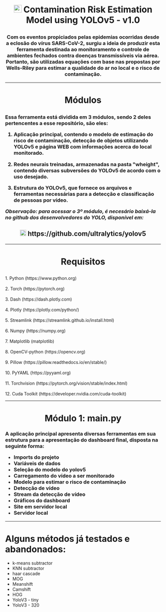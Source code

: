 
# <p align="center"><img src="https://cdn.jsdelivr.net/gh/devicons/devicon/icons/python/python-original.svg" width="25" height="25"/> Contamination Risk Estimation Model using YOLOv5 - v1.0 </p>
<h3 align="center">Com os eventos propiciados pelas epidemias ocorridas desde a eclosão do vírus SARS-CoV-2, surgiu a ideia de produzir esta ferramenta destinada ao monitoramento e controle de ambientes fechados contra doenças transmissíveis via aérea.
Portanto, são utilizadas equações com base nas propostas por Wells-Riley para estimar a qualidade do ar no local e o risco de contaminação.</>

----------------------------------------------------------------------------------------------------------------------------------------------------------------------------------------------------------------
# <p align="center">Módulos</p>
<h3>Essa ferramenta está dividida em 3 módulos, sendo 2 deles pertencentes a esse repositório, são eles:</>

1. Aplicação principal, contendo o modelo de estimação do risco de contaminação, detecção de objetos utilizando YOLOv5 e página WEB com informações acerca do local monitorado.

2. Redes neurais treinadas, armazenadas na pasta "wheight", contendo diversas subversões do YOLOv5 de acordo com o uso desejado.

3. Estrutura do YOLOv5, que fornece os arquivos e ferramentas necessárias para a detecção e classificação de pessoas por vídeo.

*Observação: para acessar o 3º módulo, é necesário baixá-la no github dos desenvolvedores do YOLO, disponível em:*

<h2 align="center"><img src="https://img.icons8.com/glyph-neue/256/ffffff/github.png" width="20" height="20"/> https://github.com/ultralytics/yolov5</>

----------------------------------------------------------------------------------------------------------------------------------------------------------------------------------------------------------------
# <p align="center">Requisitos</p>
<p align="left">
1. Python (https://www.python.org)<br><br>
2. Torch (https://pytorch.org)<br><br>
3. Dash (https://dash.plotly.com)<br><br>
4. Plotly (https://plotly.com/python/)<br><br>
5. Streamlink (https://streamlink.github.io/install.html)<br><br>
6. Numpy (https://numpy.org)<br><br>
7. Matplotlib (matplotlib)<br><br>
8. OpenCV-python (https://opencv.org)<br><br>
9. Pillow (https://pillow.readthedocs.io/en/stable/)<br><br>
10. PyYAML (https://pyyaml.org)<br><br>
11. Torchvision (https://pytorch.org/vision/stable/index.html)<br><br>
12. Cuda Toolkit (https://developer.nvidia.com/cuda-toolkit)
</p>

----------------------------------------------------------------------------------------------------------------------------------------------------------------------------------------------------------------
<h1 align="center">Módulo 1: main.py</>
<h3>A aplicação principal apresenta diversas ferramentas em sua estrutura para a apresentação do dashboard final, disposta na seguinte forma:</>

- Imports do projeto
- Variáveis de dados
- Seleção do modelo do yolov5
- Carregamento do vídeo a ser monitorado
- Modelo para estimar o risco de contaminação
- Detecção de vídeo
- Stream da detecção de vídeo
- Gráficos do dashboard
- Site em servidor local
- Servidor local

----------------------------------------------------------------------------------------------------------------------------------------------------------------------------------------------------------------

# Alguns métodos já testados e abandonados:
- k-means subtractor
- KNN subtractor
- haar cascade
- MOG
- Meanshift
- Camshift
- HOG
- YoloV3 - tiny
- YoloV3 - 320

